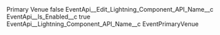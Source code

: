 <?xml version="1.0" encoding="UTF-8"?>
<CustomMetadata xmlns="http://soap.sforce.com/2006/04/metadata" xmlns:xsi="http://www.w3.org/2001/XMLSchema-instance" xmlns:xsd="http://www.w3.org/2001/XMLSchema">
    <label>Primary Venue</label>
    <protected>false</protected>
    <values>
        <field>EventApi__Edit_Lightning_Component_API_Name__c</field>
        <value xsi:nil="true"/>
    </values>
    <values>
        <field>EventApi__Is_Enabled__c</field>
        <value xsi:type="xsd:boolean">true</value>
    </values>
    <values>
        <field>EventApi__Lightning_Component_API_Name__c</field>
        <value xsi:type="xsd:string">EventPrimaryVenue</value>
    </values>
</CustomMetadata>
